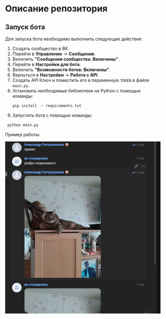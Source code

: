 # Описание репозитория

## Запуск бота

Для запуска бота необходимо выполнить следующие действия:

1. Создать сообщество в ВК.
2. Перейти в **Управление** -> **Сообщения**.
3. Включить **"Сообщения сообщества: Включены"**.
4. Перейти в **Настройки для бота**.
5. Включить **"Возможности ботов: Включены"**.
6. Вернуться в **Настройки** -> **Работа с API**.
7. Создать API Ключ и поместить его в переменную `TOKEN` в файле `main.py`.
8. Установить необходимые библиотеки на Python с помощью команды:
   ```bash
   pip install -r requirements.txt
   ```
9. Запустить бота с помощью команды:
  ```bash
   python main.py
   ```
Пример работы:

![Иллюстрация к проекту](https://github.com/insuperabilez/vk-internship/raw/main/images/bot.png)
